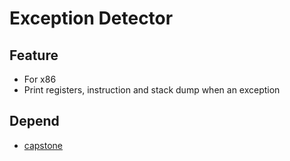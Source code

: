 # Exception Detector

## Feature
* For x86
* Print registers, instruction and stack dump when an exception

## Depend
* [capstone](http://www.capstone-engine.org)
